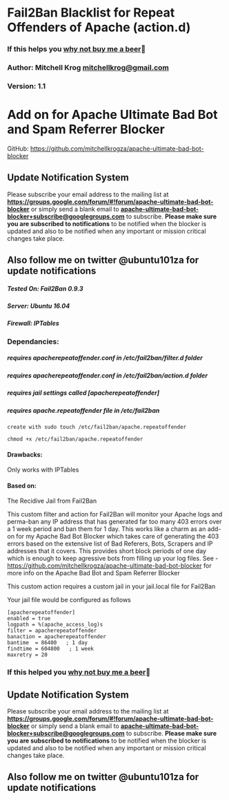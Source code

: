 # Fail2Ban Blacklist for Repeat Offenders of Apache (action.d)
### If this helps you [why not buy me a beer](https://www.paypal.com/cgi-bin/webscr?cmd=_s-xclick&hosted_button_id=TNCNMH8QVM78J):beer:

### Author: Mitchell Krog <mitchellkrog@gmail.com>
### Version: 1.1

# Add on for Apache Ultimate Bad Bot and Spam Referrer Blocker
GitHub: https://github.com/mitchellkrogza/apache-ultimate-bad-bot-blocker

## Update Notification System
Please subscribe your email address to the mailing list at **https://groups.google.com/forum/#!forum/apache-ultimate-bad-bot-blocker**
or simply send a blank email to **apache-ultimate-bad-bot-blocker+subscribe@googlegroups.com** to subscribe.
**Please make sure you are subscribed to notifications** to be notified when the blocker is updated and also to be notified when any important or mission critical changes take place.

## Also follow me on twitter @ubuntu101za for update notifications

##### Tested On: Fail2Ban 0.9.3
##### Server: Ubuntu 16.04
##### Firewall: IPTables

### Dependancies: 
##### requires apacherepeatoffender.conf in /etc/fail2ban/filter.d folder
##### requires apacherepeatoffender.conf in /etc/fail2ban/action.d folder
##### requires jail settings called [apacherepeatoffender]
##### requires apache.repeatoffender file in /etc/fail2ban
`create with sudo touch /etc/fail2ban/apache.repeatoffender`

`chmod +x /etc/fail2ban/apache.repeatoffender`

#### Drawbacks: 
Only works with IPTables


#### Based on: 
The Recidive Jail from Fail2Ban

This custom filter and action for Fail2Ban will monitor your Apache logs and perma-ban
any IP address that has generated far too many 403 errors over a 1 week period
and ban them for 1 day. This works like a charm as an add-on for my Apache Bad
Bot Blocker which takes care of generating the 403 errors based on the extensive
list of Bad Referers, Bots, Scrapers and IP addresses that it covers. This provides short
block periods of one day which is enough to keep agressive bots from filling up your log files.
See - https://github.com/mitchellkrogza/apache-ultimate-bad-bot-blocker for more info on the Apache Bad Bot and Spam Referrer Blocker

This custom action requires a custom jail in your jail.local file for Fail2Ban

Your jail file would be configured as follows

```
[apacherepeatoffender]
enabled = true
logpath = %(apache_access_log)s
filter = apacherepeatoffender
banaction = apacherepeatoffender
bantime  = 86400   ; 1 day
findtime = 604800   ; 1 week
maxretry = 20
```

### If this helped you [why not buy me a beer](https://www.paypal.com/cgi-bin/webscr?cmd=_s-xclick&hosted_button_id=TNCNMH8QVM78J):beer:

## Update Notification System
Please subscribe your email address to the mailing list at **https://groups.google.com/forum/#!forum/apache-ultimate-bad-bot-blocker**
or simply send a blank email to **apache-ultimate-bad-bot-blocker+subscribe@googlegroups.com** to subscribe.
**Please make sure you are subscribed to notifications** to be notified when the blocker is updated and also to be notified when any important or mission critical changes take place.

## Also follow me on twitter @ubuntu101za for update notifications
